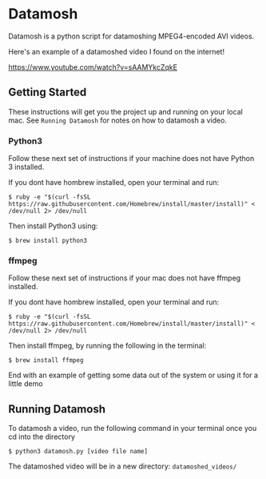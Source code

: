 # Datamosh

Datamosh is a python script for datamoshing MPEG4-encoded AVI videos. 

Here's an example of a datamoshed video I found on the internet!

https://www.youtube.com/watch?v=sAAMYkcZqkE

## Getting Started

These instructions will get you the project up and running on your local mac. See `Running Datamosh` for notes on how to datamosh a video.

### Python3

Follow these next set of instructions if your machine does not have Python 3 installed.

If you dont have hombrew installed, open your terminal and run:
```
$ ruby -e "$(curl -fsSL https://raw.githubusercontent.com/Homebrew/install/master/install)" < /dev/null 2> /dev/null
```

Then install Python3 using:
```
$ brew install python3
```

### ffmpeg

Follow these next set of instructions if your mac does not have ffmpeg installed.

If you dont have hombrew installed, open your terminal and run:
```
$ ruby -e "$(curl -fsSL https://raw.githubusercontent.com/Homebrew/install/master/install)" < /dev/null 2> /dev/null
```

Then install ffmpeg, by running the following in the terminal:
```
$ brew install ffmpeg
```

End with an example of getting some data out of the system or using it for a little demo

## Running Datamosh

To datamosh a video, run the following command in your terminal once you cd into the directory
```
$ python3 datamosh.py [video file name]
```
The datamoshed video will be in a new directory: `datamoshed_videos/`
